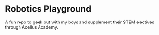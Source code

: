 # Robotics Playground

A fun repo to geek out with my boys and supplement their STEM electives through Acellus Academy.

